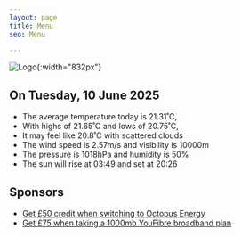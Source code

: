 ```yaml
---
layout: page
title: Menu
seo: Menu

---
```


![Logo](/images/logo.jpg){:width="832px"}

<!-- weather_marker starts -->
## On Tuesday, 10 June 2025

- The average temperature today is 21.31˚C,
- With highs of 21.65˚C and lows of 20.75˚C,
- It may feel like 20.8˚C with scattered clouds
- The wind speed is 2.57m/s and visibility is 10000m
- The pressure is 1018hPa and humidity is 50%
- The sun will rise at 03:49 and set at 20:26

<!-- weather_marker ends -->

## Sponsors

- [Get £50 credit when switching to Octopus Energy](https://bit.ly/3oD1nnS)
- [Get £75 when taking a 1000mb YouFibre broadband plan](https://aklam.io/91zWhU?)
